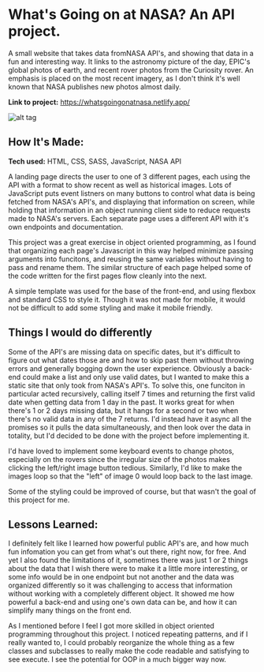 # What's Going on at NASA? An API project.
A small website that takes data fromNASA API's, and showing that data in a fun and interesting way. It links to the astronomy picture of the day, EPIC's global photos of earth, and recent rover photos from the Curiosity rover. An emphasis is placed on the most recent imagery, as I don't think it's well known that NASA publishes new photos almost daily.

**Link to project:** https://whatsgoingonatnasa.netlify.app/

![alt tag](https://user-images.githubusercontent.com/88501518/210228943-bd5838c0-f829-41a8-8515-cd299486e8c9.jpg)


## How It's Made:

**Tech used:** HTML, CSS, SASS, JavaScript, NASA API

A landing page directs the user to one of 3 different pages, each using the API with a format to show recent as well as historical images. Lots of JavaScript puts event listners on many buttons to control what data is being fetched from NASA's API's, and displaying that information on screen, while holding that information in an object running client side to reduce requests made to NASA's servers. Each separate page uses a different API with it's own endpoints and documentation. 

This project was a great exercise in object oriented programming, as I found that organizing each page's Javascript in this way helped minimize passing arguments into funcitons, and reusing the same variables without having to pass and rename them. The similar structure of each page helped some of the code written for the first pages flow cleanly into the next.

A simple template was used for the base of the front-end, and using flexbox and standard CSS to style it. Though it was not made for mobile, it would not be difficult to add some styling and make it mobile friendly.

## Things I would do differently

Some of the API's are missing data on specific dates, but it's difficult to figure out what dates those are and how to skip past them without throwing errors and generally bogging down the user experience. Obviously a back-end could make a list and only use valid dates, but I wanted to make this a static site that only took from NASA's API's. To solve this, one funciton in particular acted recursively, calling itself 7 times and returning the first valid date when getting data from 1 day in the past. It works great for when there's 1 or 2 days missing data, but it hangs for a second or two when there's no valid data in any of the 7 returns. I'd instead have it async all the promises so it pulls the data simultaneously, and then look over the data in totality, but I'd decided to be done with the project before implementing it.

I'd have loved to implement some keyboard events to change photos, especially on the rovers since the irregular size of the photos makes clicking the left/right image button tedious. Similarly, I'd like to make the images loop so that the "left" of image 0 would loop back to the last image.

Some of the styling could be improved of course, but that wasn't the goal of this project for me. 

## Lessons Learned:

I definitely felt like I learned how powerful public API's are, and how much fun infomation you can get from what's out there, right now, for free. And yet I also found the limitations of it, sometimes there was just 1 or 2 things about the data that I wish there were to make it a little more interesting, or some info would be in one endpoint but not another and the data was organized differently so it was challenging to access that information without working with a completely different object. It showed me how powerful a back-end and using one's own data can be, and how it can simplify many things on the front end.

As I mentioned before I feel I got more skilled in object oriented programming throughout this project. I noticed repeating patterns, and if I really wanted to, I could probably reorganize the whole thing as a few classes and subclasses to really make the code readable and satisfying to see execute. I see the potential for OOP in a much bigger way now. 

